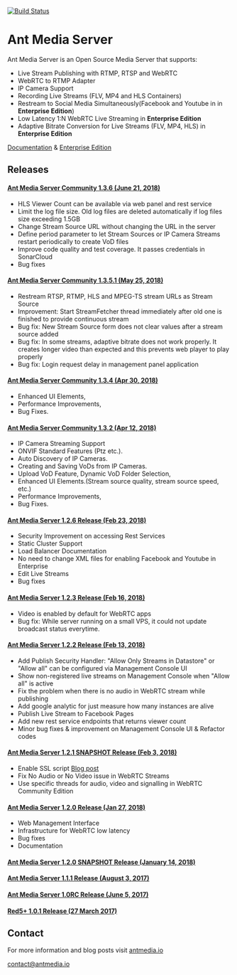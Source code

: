 [![Build Status](https://travis-ci.org/ant-media/Ant-Media-Server.svg?branch=master)](https://travis-ci.org/ant-media/Ant-Media-Server)

Ant Media Server 
====

Ant Media Server is an Open Source Media Server that supports:

 * Live Stream Publishing with RTMP, RTSP and WebRTC
 * WebRTC to RTMP Adapter
 * IP Camera Support
 * Recording Live Streams (FLV, MP4 and HLS Containers)
 * Restream to Social Media Simultaneously(Facebook and Youtube in in **Enterprise Edition**)
 * Low Latency 1:N WebRTC Live Streaming in **Enterprise Edition**
 * Adaptive Bitrate Conversion for Live Streams (FLV, MP4, HLS) in **Enterprise Edition**


[Documentation](https://antmedia.io/documentation) & [Enterprise Edition](https://antmedia.io)

## Releases 

#### [Ant Media Server Community 1.3.6 (June 21, 2018)](https://github.com/ant-media/Ant-Media-Server/releases/download/ams-v1.3.6.2/ant-media-server-community-1.3.6.2-180621_2202.zip)
* HLS Viewer Count can be available via web panel and rest service
* Limit the log file size. Old log files are deleted automatically if log files size exceeding 1.5GB
* Change Stream Source URL without changing the URL in the server
* Define period parameter to let Stream Sources or IP Camera Streams restart periodically to create VoD files
* Improve code quality and test coverage. It passes credentials in SonarCloud
* Bug fixes

#### [Ant Media Server Community 1.3.5.1 (May 25, 2018)](https://github.com/ant-media/Ant-Media-Server/releases/download/ams-v1.3.5.1/ant-media-server-community-1.3.5.1-180525_1137.zip)

* Restream RTSP, RTMP, HLS and MPEG-TS stream URLs as Stream Source
* Improvement: Start StreamFetcher thread immediately after old one is finished to provide continuous stream
* Bug fix: New Stream Source form does not clear values after a stream source added
* Bug fix: In some streams, adaptive bitrate does not work properly. It creates longer video than expected and
  this prevents web player to play properly
* Bug fix: Login request delay in management panel application

#### [Ant Media Server Community 1.3.4 (Apr 30, 2018)](https://github.com/ant-media/Ant-Media-Server/releases/tag/ams-v1.3.4)

* Enhanced UI Elements,
* Performance Improvements,
* Bug Fixes.

#### [Ant Media Server Community 1.3.2 (Apr 12, 2018)](https://github.com/ant-media/Ant-Media-Server/releases/tag/ams-v1.3.2)

* IP Camera Streaming Support
* ONVIF Standard Features (Ptz etc.).
* Auto Discovery of IP Cameras.
* Creating and Saving VoDs from IP Cameras.
* Upload VoD Feature, Dynamic VoD Folder Selection,
* Enhanced UI Elements.(Stream source quality, stream source speed, etc.)
* Performance Improvements,
* Bug Fixes.

#### [Ant Media Server 1.2.6 Release (Feb 23, 2018)](https://github.com/ant-media/Ant-Media-Server/releases/tag/ams-v1.2.6)
* Security Improvement on accessing Rest Services
* Static Cluster Support
* Load Balancer Documentation
* No need to change XML files for enabling Facebook and Youtube in Enterprise
* Edit Live Streams
* Bug fixes

#### [Ant Media Server 1.2.3 Release (Feb 16, 2018)](https://github.com/ant-media/Ant-Media-Server/releases/tag/ams-v1.2.3)
* Video is enabled by default for WebRTC apps
* Bug fix: While server running on a small VPS, it could not update broadcast status everytime.

#### [Ant Media Server 1.2.2 Release (Feb 13, 2018)](https://github.com/ant-media/Ant-Media-Server/releases/tag/ams-v1.2.2)
* Add Publish Security Handler:
  "Allow Only Streams in Datastore" or "Allow all" can be configured via Management Console UI
* Show non-registered live streams on Management Console when "Allow all" is active
* Fix the problem when there is no audio in WebRTC stream while publishing
* Add google analytic for just measure how many instances are alive
* Publish Live Stream to Facebook Pages
* Add new rest service endpoints that returns viewer count
* Minor bug fixes & improvement on Management Console UI & Refactor codes

#### [Ant Media Server 1.2.1 SNAPSHOT Release (Feb 3, 2018)](https://oss.sonatype.org/service/local/repositories/snapshots/content/io/antmedia/ant-media-server/1.2.1-SNAPSHOT/ant-media-server-1.2.1-20180203.094349-1-community-1.2.1-SNAPSHOT-180203_0943.zip)
* Enable SSL script [Blog post](https://antmedia.io/enable-ssl-on-ant-media-server/)
* Fix No Audio or No Video issue in WebRTC Streams
* Use specific threads for audio, video and signalling in WebRTC Community Edition

#### [Ant Media Server 1.2.0 Release (Jan 27, 2018)](https://github.com/ant-media/Ant-Media-Server/releases/tag/ams-v1.2.0)
* Web Management Interface
* Infrastructure for WebRTC low latency
* Bug fixes
* Documentation

#### [Ant Media Server 1.2.0 SNAPSHOT Release (January 14, 2018)](https://github.com/ant-media/Ant-Media-Server/releases/tag/untagged-e09c2795e299b44bcb86)

#### [Ant Media Server 1.1.1 Release (August 3, 2017)](https://github.com/ant-media/Ant-Media-Server/releases/download/ams-v1.1.1/ant-media-server-1.1.1.zip)

#### [Ant Media Server 1.0RC Release (June 5, 2017)](https://github.com/ant-media/Ant-Media-Server/releases/download/ams-v.1.0RC/ant-media-server-1.0RC.zip)

#### [Red5+ 1.0.1 Release (27 March 2017)](https://github.com/ant-media/red5-plus-server/releases/tag/v1.0.1_red5_plus)


## Contact 

 For more information and blog posts visit [antmedia.io](https://antmedia.io)
 
 [contact@antmedia.io](mailto:contact@antmedia.io)